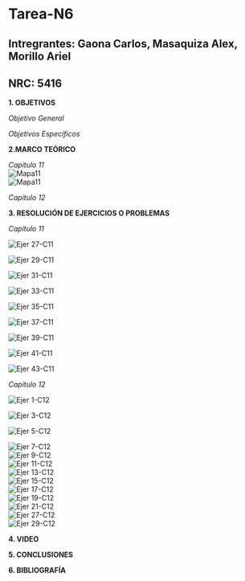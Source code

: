# Tarea-N6
## Intregrantes: Gaona Carlos, Masaquiza Alex, Morillo Ariel
## NRC: 5416

**1. OBJETIVOS**

_Objetivo General_


_Objetivos Específicos_


**2.MARCO TEÓRICO**

_Capítulo 11_    
![Mapa11](https://github.com/AlexMP98/Tarea-N6/blob/main/Imagenes/MapaCap11.png)       
![Mapa11](https://github.com/AlexMP98/Tarea-N6/blob/main/Imagenes/MapaCap11_2.png)    


_Capítulo 12_

**3. RESOLUCIÓN DE EJERCICIOS O PROBLEMAS**

_Capítulo 11_

![Ejer 27-C11](https://github.com/AlexMP98/Tarea-N6/blob/main/Imagenes/Ejer%2027-C11.png)

![Ejer 29-C11](https://github.com/AlexMP98/Tarea-N6/blob/main/Imagenes/Ejer%2029-C11.png)

![Ejer 31-C11](https://github.com/AlexMP98/Tarea-N6/blob/main/Imagenes/Ejer%2031-C11.png)

![Ejer 33-C11](https://github.com/AlexMP98/Tarea-N6/blob/main/Imagenes/Ejer%2033-C11.png)

![Ejer 35-C11](https://github.com/AlexMP98/Tarea-N6/blob/main/Imagenes/Ejer%2035-C11.png)

![Ejer 37-C11](https://github.com/AlexMP98/Tarea-N6/blob/main/Imagenes/Ejer%2037-C11.png)

![Ejer 39-C11](https://github.com/AlexMP98/Tarea-N6/blob/main/Imagenes/Ejer%2039-C11.png)

![Ejer 41-C11](https://github.com/AlexMP98/Tarea-N6/blob/main/Imagenes/Ejer%2041-C11.png)

![Ejer 43-C11](https://github.com/AlexMP98/Tarea-N6/blob/main/Imagenes/Ejer%2043-C11.png)


_Capítulo 12_

![Ejer 1-C12](https://github.com/AlexMP98/Tarea-N6/blob/main/Imagenes/Ejer%201-C12.png)

![Ejer 3-C12](https://github.com/AlexMP98/Tarea-N6/blob/main/Imagenes/Ejer%203-C12.png)

![Ejer 5-C12](https://github.com/AlexMP98/Tarea-N6/blob/main/Imagenes/Ejer%205-C12.png)    

![Ejer 7-C12](https://github.com/AlexMP98/Tarea-N6/blob/main/Imagenes/7.png)       
![Ejer 9-C12](https://github.com/AlexMP98/Tarea-N6/blob/main/Imagenes/9.png)            
![Ejer 11-C12](https://github.com/AlexMP98/Tarea-N6/blob/main/Imagenes/11.png)          
![Ejer 13-C12](https://github.com/AlexMP98/Tarea-N6/blob/main/Imagenes/13.png)            
![Ejer 15-C12](https://github.com/AlexMP98/Tarea-N6/blob/main/Imagenes/15.png)            
![Ejer 17-C12](https://github.com/AlexMP98/Tarea-N6/blob/main/Imagenes/17.png)            
![Ejer 19-C12](https://github.com/AlexMP98/Tarea-N6/blob/main/Imagenes/19.png)            
![Ejer 21-C12](https://github.com/AlexMP98/Tarea-N6/blob/main/Imagenes/21.png)                     
![Ejer 27-C12](https://github.com/AlexMP98/Tarea-N6/blob/main/Imagenes/27.png)      
![Ejer 29-C12](https://github.com/AlexMP98/Tarea-N6/blob/main/Imagenes/29.png)  



**4. VIDEO**

**5. CONCLUSIONES**

**6. BIBLIOGRAFÍA**

